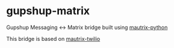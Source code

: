 # gupshup-matrix


Gupshup Messaging <-> Matrix bridge built using [mautrix-python](https://github.com/mautrix/python)

This bridge is based on [mautrix-twilio](https://github.com/tulir/mautrix-twilio)
